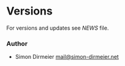 Versions
========

For versions and updates see *NEWS* file.

### Author

* Simon Dirmeier <a href="mailto:mail@simon-dirmeier.net">mail@simon-dirmeier.net</a>
